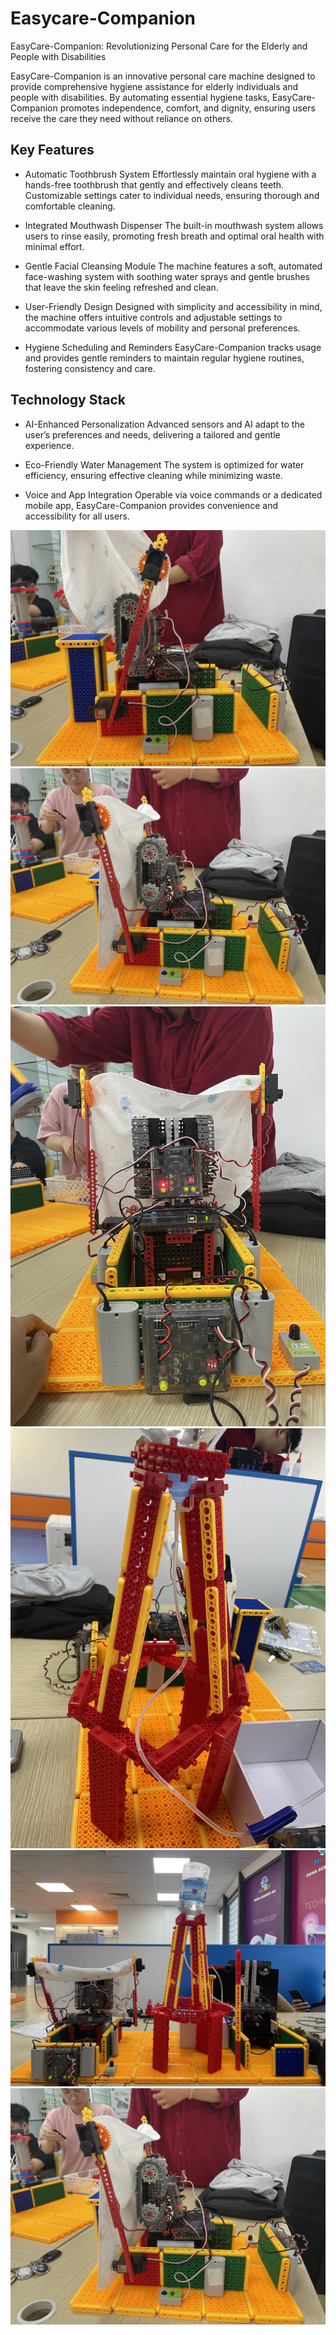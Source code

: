 # Easycare-Companion
EasyCare-Companion: Revolutionizing Personal Care for the Elderly and People with Disabilities

EasyCare-Companion is an innovative personal care machine designed to provide comprehensive hygiene assistance for elderly individuals and people with disabilities. By automating essential hygiene tasks, EasyCare-Companion promotes independence, comfort, and dignity, ensuring users receive the care they need without reliance on others.

## Key Features

- Automatic Toothbrush System
Effortlessly maintain oral hygiene with a hands-free toothbrush that gently and effectively cleans teeth. Customizable settings cater to individual needs, ensuring thorough and comfortable cleaning.

- Integrated Mouthwash Dispenser
The built-in mouthwash system allows users to rinse easily, promoting fresh breath and optimal oral health with minimal effort.

- Gentle Facial Cleansing Module
The machine features a soft, automated face-washing system with soothing water sprays and gentle brushes that leave the skin feeling refreshed and clean.
- User-Friendly Design
Designed with simplicity and accessibility in mind, the machine offers intuitive controls and adjustable settings to accommodate various levels of mobility and personal preferences.
- Hygiene Scheduling and Reminders
EasyCare-Companion tracks usage and provides gentle reminders to maintain regular hygiene routines, fostering consistency and care.

## Technology Stack

- AI-Enhanced Personalization
Advanced sensors and AI adapt to the user’s preferences and needs, delivering a tailored and gentle experience.

- Eco-Friendly Water Management
The system is optimized for water efficiency, ensuring effective cleaning while minimizing waste.
- Voice and App Integration
Operable via voice commands or a dedicated mobile app, EasyCare-Companion provides convenience and accessibility for all users.

![demo](https://github.com/picard587/Easycare-Companion/blob/main/472392655_655147300201794_4816884370317801167_n.jpg?raw=true)
![demo](https://github.com/picard587/Easycare-Companion/blob/main/1.jpg?raw=true)
![demo](https://github.com/picard587/Easycare-Companion/blob/main/2.jpg?raw=true)
![demo](https://github.com/picard587/Easycare-Companion/blob/main/3.jpg?raw=true)
![demo](https://github.com/picard587/Easycare-Companion/blob/main/4.jpg?raw=true)
![demo](https://github.com/picard587/Easycare-Companion/blob/main/5.jpg?raw=true)
